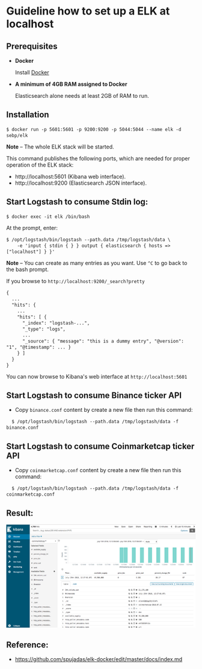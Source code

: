 # Guideline how to set up a ELK at localhost



## Prerequisites

- **Docker**

	Install [Docker](https://docker.com/)

- **A minimum of 4GB RAM assigned to Docker**

	Elasticsearch alone needs at least 2GB of RAM to run.


## Installation

	$ docker run -p 5601:5601 -p 9200:9200 -p 5044:5044 --name elk -d sebp/elk

 **Note** – The whole ELK stack will be started.

This command publishes the following ports, which are needed for proper operation of the ELK stack:

- http://localhost:5601 (Kibana web interface).
- http://localhost:9200 (Elasticsearch JSON interface).

## Start Logstash to consume Stdin log:

	$ docker exec -it elk /bin/bash

At the prompt, enter:

	$ /opt/logstash/bin/logstash --path.data /tmp/logstash/data \
		-e 'input { stdin { } } output { elasticsearch { hosts => ["localhost"] } }'

  **Note** – You can create as many entries as you want. Use `^C` to go back to the bash prompt.

If you browse to `http://localhost:9200/_search?pretty`

	{
	  ...
	  "hits": {
	    ...
	    "hits": [ {
	      "_index": "logstash-...",
	      "_type": "logs",
	      ...
	      "_source": { "message": "this is a dummy entry", "@version": "1", "@timestamp": ... }
	    } ]
	  }
	}

You can now browse to Kibana's web interface at `http://localhost:5601`

## Start Logstash to consume Binance ticker API

*  Copy `binance.conf` content by create a new file then run this command:
```
  $ /opt/logstash/bin/logstash --path.data /tmp/logstash/data -f binance.conf
```

## Start Logstash to consume Coinmarketcap ticker API

*  Copy `coinmarketcap.conf` content by create a new file then run this command:
```
  $ /opt/logstash/bin/logstash --path.data /tmp/logstash/data -f coinmarketcap.conf
```

## Result:

   ![Screenshot](coinmarketcap.png)

## Reference:

* https://github.com/spujadas/elk-docker/edit/master/docs/index.md
